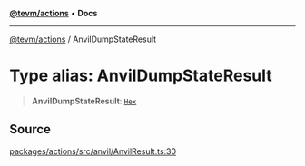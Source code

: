 [**@tevm/actions**](../README.md) • **Docs**

***

[@tevm/actions](../globals.md) / AnvilDumpStateResult

# Type alias: AnvilDumpStateResult

> **AnvilDumpStateResult**: [`Hex`](Hex.md)

## Source

[packages/actions/src/anvil/AnvilResult.ts:30](https://github.com/evmts/tevm-monorepo/blob/main/packages/actions/src/anvil/AnvilResult.ts#L30)

